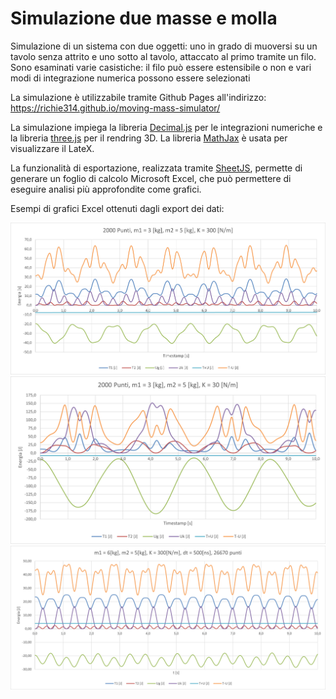 # Simulazione due masse e molla
Simulazione di un sistema con due oggetti: uno in grado di muoversi su un tavolo senza attrito e uno sotto al tavolo, attaccato al primo tramite un filo.
Sono esaminati varie casistiche: il filo può essere estensibile o non e vari modi di integrazione numerica possono essere selezionati

La simulazione è utilizzabile tramite Github Pages all'indirizzo: https://richie314.github.io/moving-mass-simulator/

La simulazione impiega la libreria <a href="https://github.com/MikeMcl/decimal.js">Decimal.js</a> per le integrazioni numeriche e la libreria
<a href="https://github.com/mrdoob/three.js/">three.js</a> per il rendring 3D. 
La libreria <a href="https://github.com/mathjax/MathJax">MathJax</a> è usata per visualizzare il LateX.

La funzionalità di esportazione, realizzata tramite <a href="https://github.com/SheetJS/sheetjs">SheetJS</a>, permette di generare un foglio di calcolo
Microsoft Excel, che può permettere di eseguire analisi più approfondite come grafici.

Esempi di grafici Excel ottenuti dagli export dei dati:

![Molla normale](./assets/exports/hard-spring.png?raw=true)
![Molla debole](./assets/exports/soft-spring.png?raw=true)
![Integrazione in nanosecondi](./assets/exports/nanosecs.png?raw=true)
